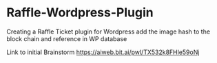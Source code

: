 # Raffle-Wordpress-Plugin
Creating a Raffle Ticket plugin for Wordpress 
add the image hash to the block chain and reference in WP database


Link to initial Brainstorm 
https://aiweb.bit.ai/pwl/TX532k8FHle59oNj
